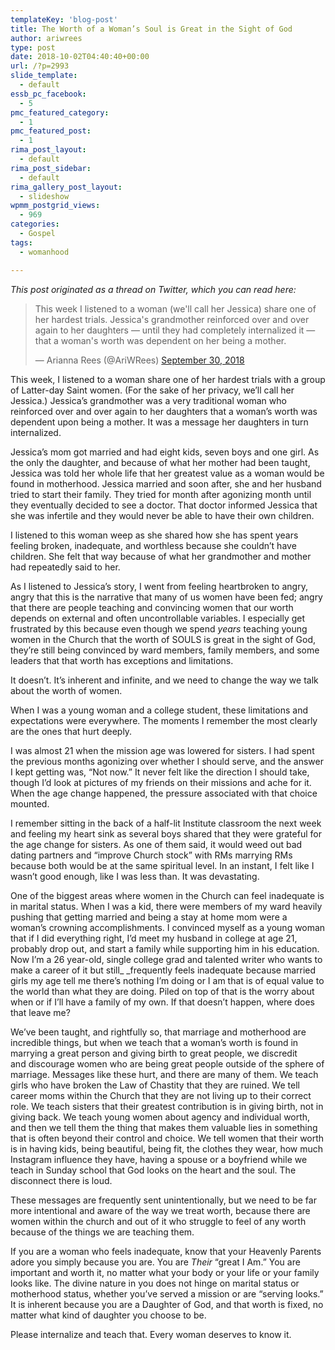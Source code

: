 ```yaml
---
templateKey: 'blog-post'
title: The Worth of a Woman’s Soul is Great in the Sight of God
author: ariwrees
type: post
date: 2018-10-02T04:40:40+00:00
url: /?p=2993
slide_template:
  - default
essb_pc_facebook:
  - 5
pmc_featured_category:
  - 1
pmc_featured_post:
  - 1
rima_post_layout:
  - default
rima_post_sidebar:
  - default
rima_gallery_post_layout:
  - slideshow
wpmm_postgrid_views:
  - 969
categories:
  - Gospel
tags:
  - womanhood

---
```

<p style="text-align: left;">
  <em>This post originated as a thread on Twitter, which you can read here: </em>
</p>

<blockquote class="twitter-tweet" data-width="550" data-dnt="true">
  <p lang="en" dir="ltr">
    This week I listened to a woman (we'll call her Jessica) share one of her hardest trials. Jessica's grandmother reinforced over and over again to her daughters &#8212; until they had completely internalized it &#8212; that a woman's worth was dependent on her being a mother.
  </p>
  
  <p>
    &mdash; Arianna Rees (@AriWRees) <a href="https://twitter.com/AriWRees/status/1046452725297250304?ref_src=twsrc%5Etfw">September 30, 2018</a>
  </p>
</blockquote>



This week, I listened to a woman share one of her hardest trials with a group of Latter-day Saint women. (For the sake of her privacy, we&#8217;ll call her Jessica.) Jessica&#8217;s grandmother was a very traditional woman who reinforced over and over again to her daughters that a woman&#8217;s worth was dependent upon being a mother. It was a message her daughters in turn internalized.

Jessica&#8217;s mom got married and had eight kids, seven boys and one girl. As the only the daughter, and because of what her mother had been taught, Jessica was told her whole life that her greatest value as a woman would be found in motherhood. Jessica married and soon after, she and her husband tried to start their family. They tried for month after agonizing month until they eventually decided to see a doctor. That doctor informed Jessica that she was infertile and they would never be able to have their own children.

I listened to this woman weep as she shared how she has spent years feeling broken, inadequate, and worthless because she couldn&#8217;t have children. She felt that way because of what her grandmother and mother had repeatedly said to her.

As I listened to Jessica&#8217;s story, I went from feeling heartbroken to angry, angry that this is the narrative that many of us women have been fed; angry that there are people teaching and convincing women that our worth depends on external and often uncontrollable variables. I especially get frustrated by this because even though we spend _years_ teaching young women in the Church that the worth of SOULS is great in the sight of God, they&#8217;re still being convinced by ward members, family members, and some leaders that that worth has exceptions and limitations.

It doesn&#8217;t. It&#8217;s inherent and infinite, and we need to change the way we talk about the worth of women.
  
<!--more-->


  
When I was a young woman and a college student, these limitations and expectations were everywhere. The moments I remember the most clearly are the ones that hurt deeply.

I was almost 21 when the mission age was lowered for sisters. I had spent the previous months agonizing over whether I should serve, and the answer I kept getting was, &#8220;Not now.&#8221; It never felt like the direction I should take, though I&#8217;d look at pictures of my friends on their missions and ache for it. When the age change happened, the pressure associated with that choice mounted.

I remember sitting in the back of a half-lit Institute classroom the next week and feeling my heart sink as several boys shared that they were grateful for the age change for sisters. As one of them said, it would weed out bad dating partners and &#8220;improve Church stock&#8221; with RMs marrying RMs because both would be at the same spiritual level. In an instant, I felt like I wasn&#8217;t good enough, like I was less than. It was devastating.

One of the biggest areas where women in the Church can feel inadequate is in marital status. When I was a kid, there were members of my ward heavily pushing that getting married and being a stay at home mom were a woman&#8217;s crowning accomplishments. I convinced myself as a young woman that if I did everything right, I&#8217;d meet my husband in college at age 21, probably drop out, and start a family while supporting him in his education. Now I&#8217;m a 26 year-old, single college grad and talented writer who wants to make a career of it but still_ _frequently feels inadequate because married girls my age tell me there&#8217;s nothing I&#8217;m doing or I am that is of equal value to the world than what they are doing. Piled on top of that is the worry about when or if I&#8217;ll have a family of my own. If that doesn&#8217;t happen, where does that leave me?

We&#8217;ve been taught, and rightfully so, that marriage and motherhood are incredible things, but when we teach that a woman&#8217;s worth is found in marrying a great person and giving birth to great people, we discredit and discourage women who are being great people outside of the sphere of marriage. Messages like these hurt, and there are many of them. We teach girls who have broken the Law of Chastity that they are ruined. We tell career moms within the Church that they are not living up to their correct role. We teach sisters that their greatest contribution is in giving birth, not in giving back. We teach young women about agency and individual worth, and then we tell them the thing that makes them valuable lies in something that is often beyond their control and choice. We tell women that their worth is in having kids, being beautiful, being fit, the clothes they wear, how much Instagram influence they have, having a spouse or a boyfriend while we teach in Sunday school that God looks on the heart and the soul. The disconnect there is loud.

These messages are frequently sent unintentionally, but we need to be far more intentional and aware of the way we treat worth, because there are women within the church and out of it who struggle to feel of any worth because of the things we are teaching them.

If you are a woman who feels inadequate, know that your Heavenly Parents adore you simply because you are. You are _Their_ &#8220;great I Am.&#8221; You are important and worth it, no matter what your body or your life or your family looks like. The divine nature in you does not hinge on marital status or motherhood status, whether you&#8217;ve served a mission or are &#8220;serving looks.&#8221; It is inherent because you are a Daughter of God, and that worth is fixed, no matter what kind of daughter you choose to be.

Please internalize and teach that. Every woman deserves to know it.